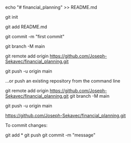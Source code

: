 
echo "# financial_planning" >> README.md

git init

git add README.md

git commit -m "first commit"

git branch -M main

git remote add origin https://github.com/Joseph-Sekavec/financial_planning.git

git push -u origin main


…or push an existing repository from the command line

git remote add origin https://github.com/Joseph-Sekavec/financial_planning.git
git branch -M main

git push -u origin main


https://github.com/Joseph-Sekavec/financial_planning.git


To commit changes:

git add *
git push
git commit -m "message"
